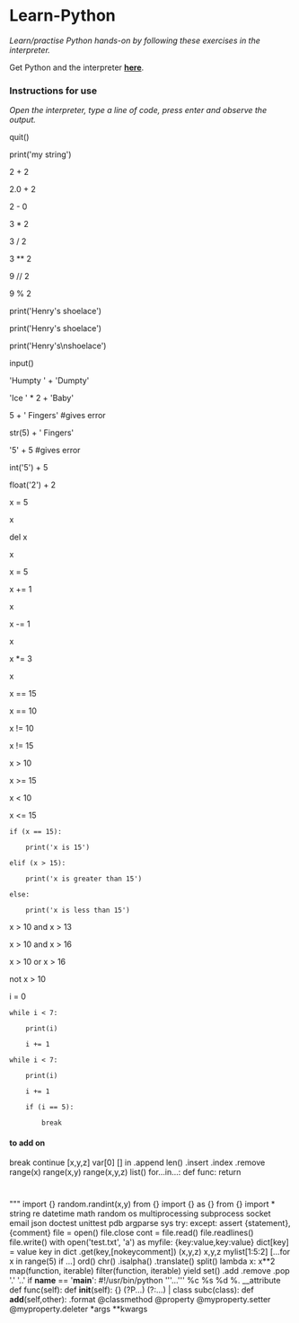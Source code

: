 # Learn-Python
_Learn/practise Python hands-on by following these exercises in the interpreter._

Get Python and the interpreter [**here**](https://www.python.org/downloads/).

### Instructions for use
_Open the interpreter, type a line of code, press enter and observe the output._

quit()

print('my string')

2 + 2

2.0 + 2

2 - 0

3 * 2

3 / 2

3 ** 2

9 // 2

9 % 2

print('Henry's shoelace')

print('Henry\'s shoelace')

print('Henry\'s\nshoelace')

input()

'Humpty ' + 'Dumpty'

'Ice ' * 2 + 'Baby'

5 + ' Fingers' #gives error

str(5) + ' Fingers'

'5' + 5 #gives error

int('5') + 5

float('2') + 2

x = 5

x

del x

x

x = 5

x += 1

x

x -= 1

x

x *= 3

x

x == 15

x == 10

x != 10

x != 15

x > 10

x >= 15

x < 10

x <= 15

    if (x == 15):

        print('x is 15')

    elif (x > 15):

        print('x is greater than 15')

    else:

        print('x is less than 15')

x > 10 and x > 13

x > 10 and x > 16

x > 10 or x > 16

not x > 10

i = 0

    while i < 7:

        print(i)

        i += 1

    while i < 7:

        print(i)

        i += 1

        if (i == 5):

            break



#### to add on
break
continue
[x,y,z]
var[0]
[]
in
.append
len()
.insert
.index
.remove
range(x)
range(x,y)
range(x,y,z)
list()
for…in…:
def func:
return
#
"""
import {}
random.randint(x,y)
from {} import {} as {}
from {} import *
string
re
datetime
math
random
os
multiprocessing
subprocess
socket
email
json
doctest
unittest
pdb
argparse
sys
try: except:
assert {statement}, {comment}
file = open()
file.close
cont = file.read()
file.readlines()
file.write()
with open('test.txt', 'a') as myfile:
{key:value,key:value}
dict[key] = value
key in dict
.get(key,[nokeycomment])
(x,y,z)
x,y,z
mylist[1:5:2]
[…for x in range(5) if ...]
ord()
chr()
.isalpha()
.translate()
split()
lambda x: x**2
map(function, iterable)
filter(function, iterable)
yield
set()
.add
.remove
.pop
'.'
'..'
if __name__ == '__main__':
#!/usr/bin/python
'''…'''
%c
%s
%d
%.
__attribute
def func(self):
def __init__(self):
{}
(?P<name>...)
(?:...)
|
class subc(class):
def __add__(self,other):
.format
@classmethod
@property
@myproperty.setter
@myproperty.deleter
*args
**kwargs
